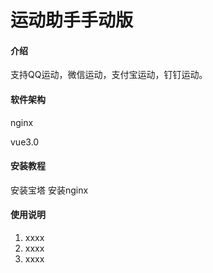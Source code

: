 # 运动助手手动版

#### 介绍
支持QQ运动，微信运动，支付宝运动，钉钉运动。
#### 软件架构
nginx

vue3.0



#### 安装教程
安装宝塔
安装nginx


#### 使用说明

1.  xxxx
2.  xxxx
3.  xxxx



